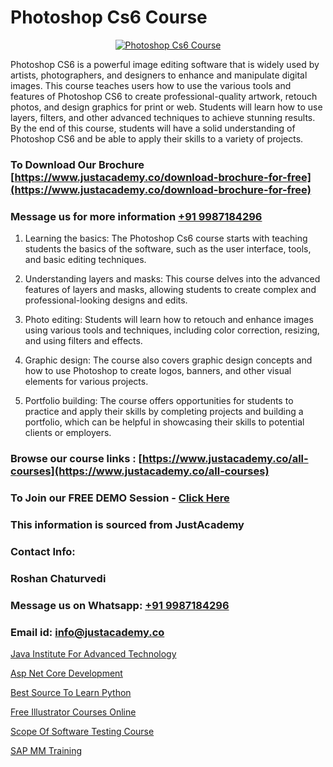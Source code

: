 # Photoshop Cs6 Course

<p align="center">
  <a href="https://justacademy.co/course-detail/photoshop-training">
    <img src="https://justacademy.co/storage2/course_image/1676637576_course_image.webp" alt="Photoshop Cs6 Course">
  </a>
</p>


Photoshop CS6 is a powerful image editing software that is widely used by artists, photographers, and designers to enhance and manipulate digital images. This course teaches users how to use the various tools and features of Photoshop CS6 to create professional-quality artwork, retouch photos, and design graphics for print or web. Students will learn how to use layers, filters, and other advanced techniques to achieve stunning results. By the end of this course, students will have a solid understanding of Photoshop CS6 and be able to apply their skills to a variety of projects.
### To Download Our Brochure [https://www.justacademy.co/download-brochure-for-free](https://www.justacademy.co/download-brochure-for-free)
### Message us for more information [+91 9987184296](https://api.whatsapp.com/send?phone=919987184296)
1) Learning the basics: The Photoshop Cs6 course starts with teaching students the basics of the software, such as the user interface, tools, and basic editing techniques.

2) Understanding layers and masks: This course delves into the advanced features of layers and masks, allowing students to create complex and professional-looking designs and edits.

3) Photo editing: Students will learn how to retouch and enhance images using various tools and techniques, including color correction, resizing, and using filters and effects.

4) Graphic design: The course also covers graphic design concepts and how to use Photoshop to create logos, banners, and other visual elements for various projects.

5) Portfolio building: The course offers opportunities for students to practice and apply their skills by completing projects and building a portfolio, which can be helpful in showcasing their skills to potential clients or employers.

### Browse our course links : [https://www.justacademy.co/all-courses](https://www.justacademy.co/all-courses) 
### To Join our FREE DEMO Session - [Click Here](https://www.justacademy.co/register-for-course-demo)


### This information is sourced from JustAcademy
### Contact Info:
### Roshan Chaturvedi
### Message us on Whatsapp: [+91 9987184296](https://api.whatsapp.com/send?phone=919987184296)
### Email id: [info@justacademy.co](mailto:info@justacademy.co)
                
[Java Institute For Advanced Technology](https://www.linkedin.com/pulse/java-institute-advanced-technology-justacademy-manchester-pbl1f?trackingId=sSjRAf%2BXVuH5awMQQqIS9g%3D%3D&lipi=urn%3Ali%3Apage%3Ad_flagship3_company_admin%3BjwbjXdoOSmefqxJib%2FbqYQ%3D%3D)

[Asp Net Core Development](https://www.linkedin.com/pulse/asp-net-core-development-justacademy-jaipur-jwz3c?trackingId=zaEuiSxfKQJ%2FSlpxqJJ8iQ%3D%3D&lipi=urn%3Ali%3Apage%3Ad_flagship3_company_admin%3BIXUBIWFOQ8%2BPAHGixoaE%2FQ%3D%3D)

[Best Source To Learn Python](https://medium.com/@ranepooja/best-source-to-learn-python-4cbf166f5ed2)

[Free Illustrator Courses Online](https://medium.com/@akanshapatil/free-illustrator-courses-online-013d4a078a23)

[Scope Of Software Testing Course](https://justacademyin.github.io/justacademy/scope-of-software-testing-course)

[SAP MM Training](https://justacademyin.github.io/Articles/SAP-MM-Training)

